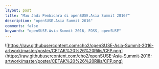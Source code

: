 ```yaml
---
layout: post
title: "Mau Jadi Pembicara di openSUSE.Asia Summit 2016?"
description: "openSUSE.Asia Summit 2016"
comments: false
keywords: "openSUSE.Asia Summit 2016, FOSS, openSUSE"
---
```

![https://raw.githubusercontent.com/cho2/openSUSE-Asia-Summit-2016-artwork/master/poster/CETAK%20%26%20Rilis/CFP.png](https://raw.githubusercontent.com/cho2/openSUSE-Asia-Summit-2016-artwork/master/poster/CETAK%20%26%20Rilis/CFP.png)
